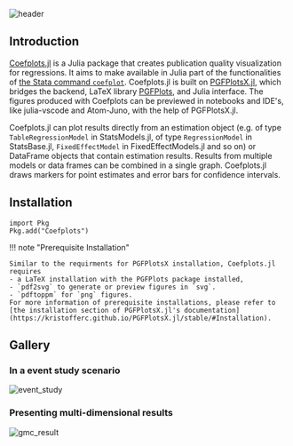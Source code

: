 ![header](https://raw.githubusercontent.com/caibengbu/Coefplots.jl/main/assets/logo.svg)

## Introduction

[Coefplots.jl](https://github.com/caibengbu/Coefplots.jl) is a Julia package that creates publication quality visualization for regressions. It aims to make available in Julia part of the functionalities of [the Stata command `coefplot`](http://repec.sowi.unibe.ch/stata/coefplot/getting-started.html). Coefplots.jl is built on [PGFPlotsX.jl](https://github.com/KristofferC/PGFPlotsX.jl/tree/ada03510396af592e05b2e382a0c12ce37ee3cc8), which bridges the backend, LaTeX library [PGFPlots](http://pgfplots.sourceforge.net/), and Julia interface. The figures produced with Coefplots can be previewed in notebooks and IDE's, like julia-vscode and Atom-Juno, with the help of PGFPlotsX.jl.

Coefplots.jl can plot results directly from an estimation object (e.g. of type `TableRegressionModel` in StatsModels.jl, of type `RegressionModel` in StatsBase.jl, `FixedEffectModel` in FixedEffectModels.jl and so on) or DataFrame objects that contain estimation results. Results from multiple models or data frames can be combined in a single graph. Coefplots.jl draws markers for point estimates and error bars for confidence intervals. 

## Installation
```julia-repl
import Pkg
Pkg.add("Coefplots")
```

!!! note "Prerequisite Installation"

    Similar to the requirments for PGFPlotsX installation, Coefplots.jl requires 
    - a LaTeX installation with the PGFPlots package installed,
    - `pdf2svg` to generate or preview figures in `svg`. 
    - `pdftoppm` for `png` figures. 
    For more information of prerequisite installations, please refer to [the installation section of PGFPlotsX.jl's documentation](https://kristofferc.github.io/PGFPlotsX.jl/stable/#Installation).

## Gallery
### In a event study scenario
![event_study](https://raw.githubusercontent.com/caibengbu/Coefplots.jl/main/assets/esplot.svg)

### Presenting multi-dimensional results
![gmc_result](https://raw.githubusercontent.com/caibengbu/Coefplots.jl/main/assets/elasticity.svg)